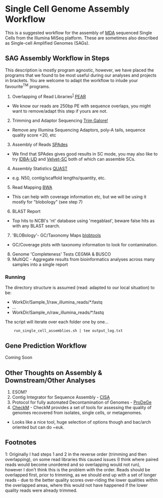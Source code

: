 # Single Cell Genome Assembly Workflow

This is a suggested workflow for the assembly of [MDA](https://en.wikipedia.org/wiki/Multiple_displacement_amplification) sequenced Single Cells from the Illumina MiSeq platform. These are sometimes also described as Single-cell Amplified Genomes (SAGs). 

## SAG Assembly Workflow in Steps
This description is mostly program agnostic, however, we have placed the programs that we found to be most useful during our analyses and projects in brackets. You are welcome to adapt the workflow to inlude your favourite<sup>TM</sup> programs. 

1. Overlapping of Read Libraries<sup>[1](#footnote1)</sup> [PEAR](http://sco.h-its.org/exelixis/web/software/pear/doc.html)
  * We know our reads are 250bp PE with sequence overlaps, you might want to remove/adapt this step if yours are not.
2. Trimming and Adaptor Sequencing [Trim Galore!](http://www.bioinformatics.babraham.ac.uk/projects/trim_galore/)
  * Remove any Illumina Sequencing Adaptors, poly-A tails, sequence quality score <20, etc
3. Assembly of Reads [SPAdes](http://bioinf.spbau.ru/en/spades)
  * We find that SPAdes gives good results in SC mode, you may also like to try [IDBA-UD](http://i.cs.hku.hk/~alse/hkubrg/projects/idba_ud/index.html) and [Velvet-SC](http://bix.ucsd.edu/projects/singlecell/) both of which can assemble SCs.
4. Assembly Statistics [QUAST](http://bioinf.spbau.ru/quast)
  * e.g. N50, contig/scaffold lengths/quantity, etc.
5. Read Mapping [BWA](https://github.com/lh3/bwa)
  * This can help with coverage information etc, but we will be using it mostly for "blobology" (see step 7)
6. BLAST Report
  * Top hits to NCBI's 'nt' database using 'megablast', beware false hits as with any BLAST search.
7. 'BLOBology'- GC/Taxonomy Maps [blobtools](https://github.com/DRL/blobtools)
  * GC/Coverage plots with taxonomy information to look for contamination.
8. Genome 'Completeness' Tests CEGMA & BUSCO
9. MultiQC - Aggregate results from bioinformatics analyses across many samples into a single report

### Running
The directory structure is assumed (read: adapted to our local situation) to be:

* WorkDir/Sample_1/raw_illumina_reads/*.fastq
* ...
* WorkDir/Sample_n/raw_illumina_reads/*.fastq

The script will iterate over each folder one by one...

        run_single_cell_assemblies.sh | tee output_log.txt


## Gene Prediction Workflow

Coming Soon

## Other Thoughts on Assembly & Downstream/Other Analyses

1. ESOM?
2. Contig Integrator for Sequence Assembly - [CISA](http://sb.nhri.org.tw/CISA/en/CISA)
3. Protocol for fully automated Decontamination of Genomes - [ProDeGe](http://www.nature.com/ismej/journal/v10/n1/full/ismej2015100a.html)
4. [CheckM](https://ecogenomics.github.io/CheckM/) - CheckM provides a set of tools for assessing the quality of genomes recovered from isolates, single cells, or metagenomes.
  * Looks like a nice tool, huge selection of options though and bac/arch oriented but can do ~euk.

## Footnotes
<a name="footnote1">1</a>: Originally I had steps 1 and 2 in the reverse order (trimming and then overlapping), on some read libraries this caused issues (I think where paired reads would become unordered and so overlapping would not run), however I don't think this is the problem with the order. Reads should be overlapped first, prior to trimming, as we should end up with a set of longer reads - due to the better quality scores over-riding the lower qualities within the overlapped areas, where this would not have happened if the lower quality reads were already trimmed.
 
